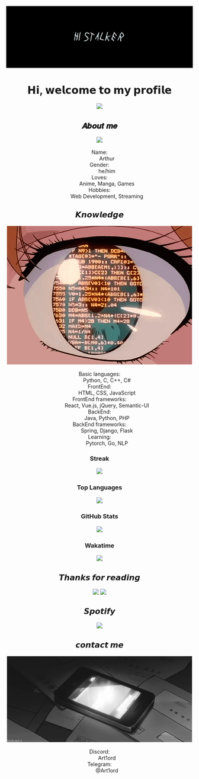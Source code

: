 <div align="center">
    <img src="https://github.com/Art1ord/Art1ord/blob/main/assets/banner.jpg">
</div>

<div align="center">
    <h1>𝗛𝗶, 𝘄𝗲𝗹𝗰𝗼𝗺𝗲 𝘁𝗼 𝗺𝘆 𝗽𝗿𝗼𝗳𝗶𝗹𝗲</h1>
    <a href="https://discord.com/users/936621352738250843">
        <img src="https://telegra.ph/file/97cc66919b3fa27f2fdbd.jpg"/>
    </a>
</div>

<div align="center">
    <h2>𝑨𝒃𝒐𝒖𝒕 𝒎𝒆</h2>
</div>

<div align="center">
    <img src="https://telegra.ph/file/9ac8918bc081b12262fa5.gif">
</div>

<dl>
    <dt align="center">Name:</dt>
    <dd align="center">Arthur</dd>
    <dt align="center">Gender:</dt>
    <dd align="center">he/him</dd>
    <dt align="center">Loves:</dt>
    <dd align="center">Anime, Manga, Games</dd>
    <dt align="center">Hobbies:</dt>
    <dd align="center">Web Development, Streaming</dd>
</dl>

<div align="center">
    <h2>𝙆𝙣𝙤𝙬𝙡𝙚𝙙𝙜𝙚</h2>
</div>

<div align="center">
    <img src="https://github.com/Art1ord/Art1ord/blob/main/assets/Knowledge.gif">
</div>

<dl>
    <dt align="center">Basic languages:</dt>
    <dd align="center">Python, C, C++, C#</dd>
    <dt align="center">FrontEnd:</dt>
    <dd align="center">HTML, CSS, JavaScript</dd>
    <dt align="center">FrontEnd frameworks:</dt>
    <dd align="center">React, Vue.js, jQuery, Semantic-UI</dd>
    <dt align="center">BackEnd:</dt>
    <dd align="center">Java, Python, PHP</dd>
    <dt align="center">BackEnd frameworks:</dt>
    <dd align="center">Spring, Django, Flask</dd>
    <dt align="center">Learning:</dt>
    <dd align="center">Pytorch, Go, NLP</dd>
</dl>

<div align="center">
    <div class="stats">
        <div class="stat">
            <h3>Streak</h3>
            <img src="https://streak-stats.demolab.com?user=Art1ord&theme=dark&hide_border=true&date_format=n%2Fj%5B%2FY%5D">
        </div>
        <div class="stat">
            <h3>Top Languages</h3>
            <img src="https://github-readme-stats.vercel.app/api/top-langs/?username=Art1ord&layout=compact&theme=dark">
        </div>
        <div class="stat">
            <h3>GitHub Stats</h3>
            <img src="https://github-readme-stats.vercel.app/api?username=Art1ord&show_icons=true&theme=dark&show=reviews">
        </div>
        <div class="stat">
            <h3>Wakatime</h3>
            <img src="https://github-readme-stats.vercel.app/api/wakatime?username=Art1ord&theme=dark">
        </div>
    </div>
</div>

<div align="center">
    <h2>𝙏𝙝𝙖𝙣𝙠𝙨 𝙛𝙤𝙧 𝙧𝙚𝙖𝙙𝙞𝙣𝙜</h2>
</div>

<div align="center">
    <img src="https://typograssy.deno.dev/api?text=Thank%20you%20for%20visiting%20my%20profile!&l0=none&l1=ef858c&l2=62b7d8&l3=ffb6c1&l4=caf9ff&bg=none&frame=none&speed=250&comment=">
    <img src="https://count.getloli.com/get/@Art1ord?theme=moebooru">
</div>

<div align="center">
    <h2>𝙎𝙥𝙤𝙩𝙞𝙛𝙮</h2>
</div>

<div align="center">
    <img src="https://spotify-github-profile.vercel.app/api/view?uid=31d75fmhk4rysok2bwstr3kqzz5y&cover_image=true&theme=novatorem&show_offline=false&background_color=121212&interchange=false&bar_color=53b14f&bar_color_cover=true">
</div>

<div align="center">
    <h2>𝙘𝙤𝙣𝙩𝙖𝙘𝙩 𝙢𝙚</h2>
</div>

<div align="center">
    <img src="https://github.com/Art1ord/Art1ord/blob/main/assets/s.gif">
</div>

<dl>
    <dt align="center">Discord:</dt>
    <dd align="center">Art1ord</dd>
    <dt align="center">Telegram:</dt>
    <dd align="center">@Art1ord</dd>
</dl>
